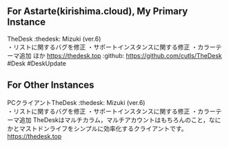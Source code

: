 ## For Astarte(kirishima.cloud), My Primary Instance

TheDesk :thedesk: Mizuki (ver.6)  
・リストに関するバグを修正
・サポートインスタンスに関する修正
・カラーテーマ追加
ほか
https://thedesk.top
 :github: https://github.com/cutls/TheDesk #Desk #DeskUpdate

 ## For Other Instances

PCクライアントTheDesk :thedesk: Mizuki (ver.6)  
・リストに関するバグを修正
・サポートインスタンスに関する修正
・カラーテーマ追加
TheDeskはマルチカラム，マルチアカウントはもちろんのこと，なにかとマストドンライフをシンプルに効率化するクライアントです。
https://thedesk.top